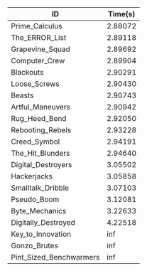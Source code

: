 |ID|Time(s)|
|-|-|
|Prime_Calculus|2.88072|
|The_ERROR_List|2.89118|
|Grapevine_Squad|2.89692|
|Computer_Crew|2.89904|
|Blackouts|2.90291|
|Loose_Screws|2.90430|
|Beasts|2.90743|
|Artful_Maneuvers|2.90942|
|Rug_Heed_Bend|2.92050|
|Rebooting_Rebels|2.93228|
|Creed_Symbol|2.94191|
|The_Hit_Blunders|2.94640|
|Digital_Destroyers|3.05502|
|Hackerjacks|3.05858|
|Smalltalk_Dribble|3.07103|
|Pseudo_Boom|3.12081|
|Byte_Mechanics|3.22633|
|Digitally_Destroyed|4.22518|
|Key_to_Innovation|inf|
|Gonzo_Brutes|inf|
|Pint_Sized_Benchwarmers|inf|
